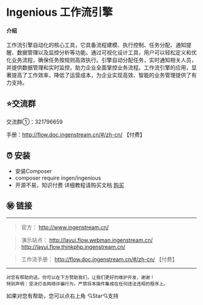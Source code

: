 # Ingenious 工作流引擎

#### 介绍
工作流引擎自动化的核心工具，它具备流程建模、执行控制、任务分配、通知提醒、数据管理以及监控分析等功能。通过可视化设计工具，用户可以轻松定义和优化业务流程，确保任务按规则高效执行。引擎自动分配任务，实时通知相关人员，并提供数据管理和实时监控，助力企业全面掌控业务流程。工作流引擎的应用，显著提高了工作效率，降低了运营成本，为企业实现高效、智能的业务管理提供了有力支持。




## ⭐交流群

交流群①：321796659

手册：http://flow.doc.ingenstream.cn/#/zh-cn/  【付费】





## ⏰ 安装
*  安装Composer
*  composer require ingen/ingenious
*  开源不易，知识付费  详细教程请购买文档 [购买](https://pc.fenchuan8.com/#/index?forum=69121&yqm=M9RJ)





## ㊙️ 链接

---

> 官方：
http://www.ingenstream.cn/

> 演示站点：
http://layui.flow.webman.ingenstream.cn/   
http://layui.flow.thinkphp.ingenstream.cn/

> 工作流手册：
http://flow.doc.ingenstream.cn/#/zh-cn/  【付费】

---


~~~
对您有帮助的话，你可以在下方赞助我们，让我们更好的维护开发，谢谢！
特别声明：坚决打击网络诈骗行为，严禁将本插件集成在任何违法违规的程序上。
~~~

如果对您有帮助，您可以点右上角 💘Star💘支持
